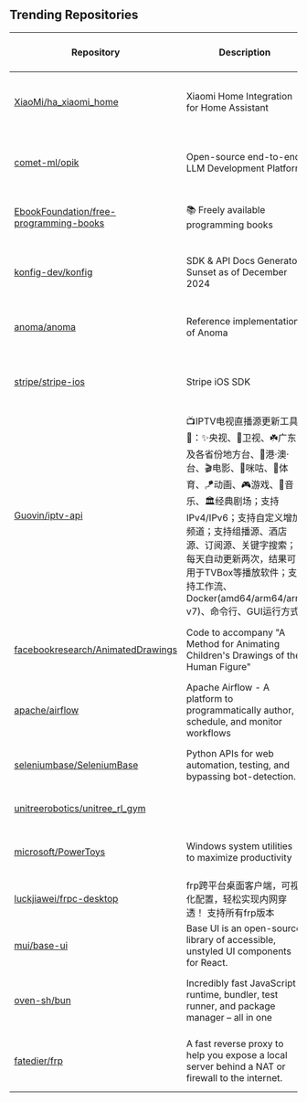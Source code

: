 ## Trending Repositories

| Repository | Description | Language | Stars | Forks | Built By | Current Period Stars |
|------------|-------------|----------|-------|-------|----------|---------------------|
| [XiaoMi/ha_xiaomi_home](https://github.com/XiaoMi/ha_xiaomi_home) | Xiaomi Home Integration for Home Assistant | Python | 12141 | 515 | [topsworld](https://github.com/topsworld), [SusanPhevos](https://github.com/SusanPhevos), [CodeMakerLi](https://github.com/CodeMakerLi), [wheresrofl](https://github.com/wheresrofl), [hudsonbrendon](https://github.com/hudsonbrendon) | 2959 |
| [comet-ml/opik](https://github.com/comet-ml/opik) | Open-source end-to-end LLM Development Platform | Python | 2868 | 172 | [alexkuzmik](https://github.com/alexkuzmik), [andriidudar](https://github.com/andriidudar), [jverre](https://github.com/jverre), [thiagohora](https://github.com/thiagohora), [Lothiraldan](https://github.com/Lothiraldan) | 111 |
| [EbookFoundation/free-programming-books](https://github.com/EbookFoundation/free-programming-books) | 📚 Freely available programming books | HTML | 342055 | 62045 | [vhf](https://github.com/vhf), [eshellman](https://github.com/eshellman), [davorpa](https://github.com/davorpa), [MHM5000](https://github.com/MHM5000), [kadhirash](https://github.com/kadhirash) | 224 |
| [konfig-dev/konfig](https://github.com/konfig-dev/konfig) | SDK & API Docs Generator. Sunset as of December 2024 | TypeScript | 799 | 206 | [dphuang2](https://github.com/dphuang2), [eddiechayes](https://github.com/eddiechayes), [anhtuanbui2](https://github.com/anhtuanbui2), [konfig-publisher](https://github.com/konfig-publisher) | 207 |
| [anoma/anoma](https://github.com/anoma/anoma) | Reference implementation of Anoma | Elixir | 10418 | 463 | [mariari](https://github.com/mariari), [juped](https://github.com/juped), [agureev](https://github.com/agureev), [karbyshev](https://github.com/karbyshev), [m1dnight](https://github.com/m1dnight) | 4053 |
| [stripe/stripe-ios](https://github.com/stripe/stripe-ios) | Stripe iOS SDK | Swift | 2304 | 1001 | [jack-stripe](https://github.com/jack-stripe), [yuki-stripe](https://github.com/yuki-stripe), [davidme-stripe](https://github.com/davidme-stripe), [bg-stripe](https://github.com/bg-stripe), [kgaidis-stripe](https://github.com/kgaidis-stripe) | 49 |
| [Guovin/iptv-api](https://github.com/Guovin/iptv-api) | 📺IPTV电视直播源更新工具🚀：✨央视、📡卫视、☘️广东及各省份地方台、🌊港·澳·台、🎬电影、🎥咪咕、🏀体育、🪁动画、🎮游戏、🎵音乐、🏛经典剧场；支持IPv4/IPv6；支持自定义增加频道；支持组播源、酒店源、订阅源、关键字搜索；每天自动更新两次，结果可用于TVBox等播放软件；支持工作流、Docker(amd64/arm64/arm v7)、命令行、GUI运行方式 | IPTV live TV source update tool | Python | 9471 | 2016 | [Guovin](https://github.com/Guovin), [haohaitao](https://github.com/haohaitao) | 97 |
| [facebookresearch/AnimatedDrawings](https://github.com/facebookresearch/AnimatedDrawings) | Code to accompany "A Method for Animating Children's Drawings of the Human Figure" | Python | 11590 | 993 | [hjessmith](https://github.com/hjessmith), [sahirgomez1](https://github.com/sahirgomez1), [pringshia](https://github.com/pringshia), [hossinasaadi](https://github.com/hossinasaadi), [yihleego](https://github.com/yihleego) | 393 |
| [apache/airflow](https://github.com/apache/airflow) | Apache Airflow - A platform to programmatically author, schedule, and monitor workflows | Python | 37769 | 14413 | [potiuk](https://github.com/potiuk), [mistercrunch](https://github.com/mistercrunch), [kaxil](https://github.com/kaxil), [ashb](https://github.com/ashb), [mik-laj](https://github.com/mik-laj) | 31 |
| [seleniumbase/SeleniumBase](https://github.com/seleniumbase/SeleniumBase) | Python APIs for web automation, testing, and bypassing bot-detection. | Python | 6841 | 1034 | [mdmintz](https://github.com/mdmintz), [hiqqs](https://github.com/hiqqs), [piotrkochan](https://github.com/piotrkochan), [surevs](https://github.com/surevs), [stevemachacz](https://github.com/stevemachacz) | 624 |
| [unitreerobotics/unitree_rl_gym](https://github.com/unitreerobotics/unitree_rl_gym) |  | Python | 839 | 126 | [craipy-hub](https://github.com/craipy-hub), [cyoahs](https://github.com/cyoahs), [brook-bee](https://github.com/brook-bee) | 128 |
| [microsoft/PowerToys](https://github.com/microsoft/PowerToys) | Windows system utilities to maximize productivity | C# | 112609 | 6636 | [crutkas](https://github.com/crutkas), [bao-qian](https://github.com/bao-qian), [qianlifeng](https://github.com/qianlifeng), [jaimecbernardo](https://github.com/jaimecbernardo), [stefansjfw](https://github.com/stefansjfw) | 87 |
| [luckjiawei/frpc-desktop](https://github.com/luckjiawei/frpc-desktop) | frp跨平台桌面客户端，可视化配置，轻松实现内网穿透！ 支持所有frp版本 | Vue | 3661 | 244 | [luckjiawei](https://github.com/luckjiawei), [forestxieCode](https://github.com/forestxieCode) | 314 |
| [mui/base-ui](https://github.com/mui/base-ui) | Base UI is an open-source library of accessible, unstyled UI components for React. | TypeScript | 1233 | 61 | [michaldudak](https://github.com/michaldudak), [oliviertassinari](https://github.com/oliviertassinari), [mnajdova](https://github.com/mnajdova), [atomiks](https://github.com/atomiks) | 323 |
| [oven-sh/bun](https://github.com/oven-sh/bun) | Incredibly fast JavaScript runtime, bundler, test runner, and package manager – all in one | Zig | 74902 | 2800 | [Jarred-Sumner](https://github.com/Jarred-Sumner), [dylan-conway](https://github.com/dylan-conway), [paperdave](https://github.com/paperdave), [Electroid](https://github.com/Electroid), [nektro](https://github.com/nektro) | 34 |
| [fatedier/frp](https://github.com/fatedier/frp) | A fast reverse proxy to help you expose a local server behind a NAT or firewall to the internet. | Go | 88222 | 13524 | [fatedier](https://github.com/fatedier), [blizard863](https://github.com/blizard863), [GuyLewin](https://github.com/GuyLewin), [yuyulei](https://github.com/yuyulei), [maodanp](https://github.com/maodanp) | 79 |
